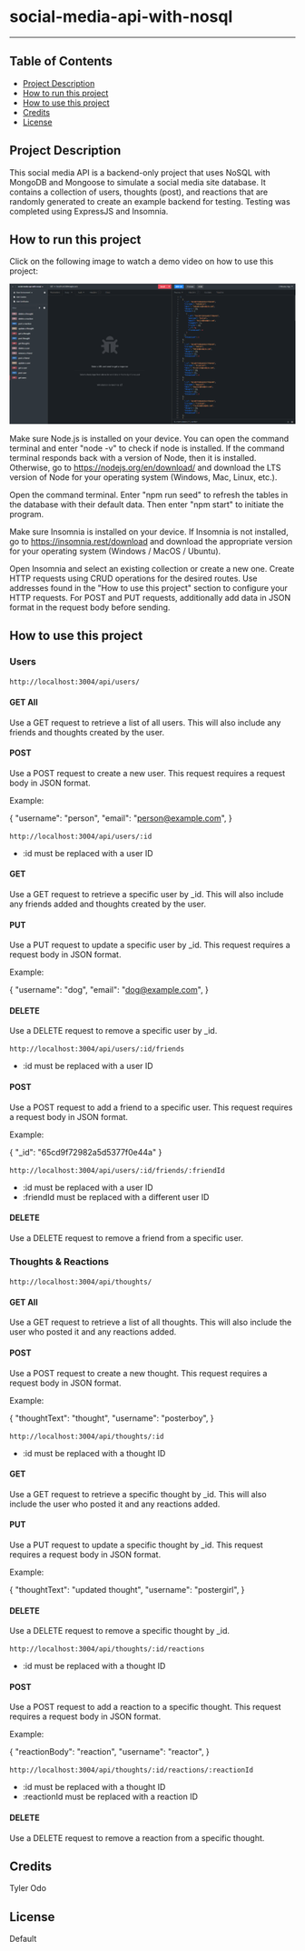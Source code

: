 
# social-media-api-with-nosql

---

## Table of Contents

- [Project Description](#project-description)
- [How to run this project](#how-to-run-this-project)
- [How to use this project](#how-to-use-this-project)
- [Credits](#credits)
- [License](#license)

## Project Description

This social media API is a backend-only project that uses NoSQL with MongoDB and Mongoose to simulate a social media site database. It contains a collection of users, thoughts (post), and reactions that are randomly generated to create an example backend for testing. Testing was completed using ExpressJS and Insomnia.

## How to run this project

Click on the following image to watch a demo video on how to use this project:

[![Social Media API with NoSQL - demo video](<assets/images/Screenshot 2024-02-14 220916.png>)](https://drive.google.com/file/d/1tv5RoNb6MyA_9_YDjLJkn_DMfC55ImpE/view?usp=drive_link)

Make sure Node.js is installed on your device. You can open the command terminal and enter "node -v" to check if node is installed. If the command terminal responds back with a version of Node, then it is installed. Otherwise, go to https://nodejs.org/en/download/ and download the LTS version of Node for your operating system (Windows, Mac, Linux, etc.).

Open the command terminal. Enter "npm run seed" to refresh the tables in the database with their default data. Then enter "npm start" to initiate the program.

Make sure Insomnia is installed on your device. If Insomnia is not installed, go to https://insomnia.rest/download and download the appropriate version for your operating system (Windows / MacOS / Ubuntu).

Open Insomnia and select an existing collection or create a new one. Create HTTP requests using CRUD operations for the desired routes. Use addresses found in the "How to use this project" section to configure your HTTP requests. For POST and PUT requests, additionally add data in JSON format in the request body before sending.

## How to use this project

### Users

``http://localhost:3004/api/users/``

#### GET All

Use a GET request to retrieve a list of all users. This will also include any friends and thoughts created by the user.

#### POST

Use a POST request to create a new user. This request requires a request body in JSON format.

Example:

{
  "username": "person",
  "email": "person@example.com",
}

``http://localhost:3004/api/users/:id``

* :id must be replaced with a user ID

#### GET

Use a GET request to retrieve a specific user by _id. This will also include any friends added and thoughts created by the user.

#### PUT

Use a PUT request to update a specific user by _id. This request requires a request body in JSON format.

Example:

{
  "username": "dog",
  "email": "dog@example.com",
}

#### DELETE

Use a DELETE request to remove a specific user by _id.

``http://localhost:3004/api/users/:id/friends``

* :id must be replaced with a user ID

#### POST

Use a POST request to add a friend to a specific user. This request requires a request body in JSON format.

Example:

{
  "_id": "65cd9f72982a5d5377f0e44a"
}

``http://localhost:3004/api/users/:id/friends/:friendId``

* :id must be replaced with a user ID
* :friendId must be replaced with a different user ID

#### DELETE

Use a DELETE request to remove a friend from a specific user.

### Thoughts & Reactions

``http://localhost:3004/api/thoughts/``

#### GET All

Use a GET request to retrieve a list of all thoughts. This will also include the user who posted it and any reactions added.

#### POST

Use a POST request to create a new thought. This request requires a request body in JSON format.

Example:

{
  "thoughtText": "thought",
  "username": "posterboy",
}

``http://localhost:3004/api/thoughts/:id``

* :id must be replaced with a thought ID

#### GET

Use a GET request to retrieve a specific thought by _id. This will also include the user who posted it and any reactions added.

#### PUT

Use a PUT request to update a specific thought by _id. This request requires a request body in JSON format.

Example:

{
  "thoughtText": "updated thought",
  "username": "postergirl",
}

#### DELETE

Use a DELETE request to remove a specific thought by _id.

``http://localhost:3004/api/thoughts/:id/reactions``

* :id must be replaced with a thought ID

#### POST

Use a POST request to add a reaction to a specific thought. This request requires a request body in JSON format.

Example:

{
  "reactionBody": "reaction",
  "username": "reactor",
}

``http://localhost:3004/api/thoughts/:id/reactions/:reactionId``

* :id must be replaced with a thought ID
* :reactionId must be replaced with a reaction ID

#### DELETE

Use a DELETE request to remove a reaction from a specific thought.

## Credits

Tyler Odo

## License

Default